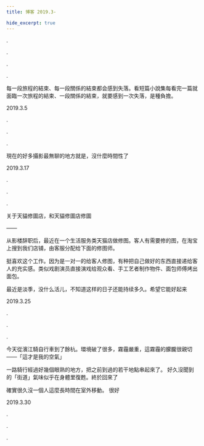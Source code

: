 ```yaml
---
title: 博客 2019.3-

hide_excerpt: true
---
```


.

<!--more-->

.

.

.


每一段旅程的結束、每一段關係的結束都会感到失落。看短篇小說集每看完一篇就面臨一次旅程的結束、一段關係的結束，就要感到一次失落，是種負擔。

2019.3.5

.

.

.

現在的好多攝影最無聊的地方就是，沒什麼時間性了

2019.3.17

.

.

.

关于天貓修圖店，和天貓修圖店修圖

——

从影楼辞职后，最近在一个生活服务类天猫店做修图。客人有需要修的图，在淘宝上搜到我们店铺，由客服分配给下面的修图师。

挺喜欢这个工作。因为是一对一的给客人修图，有种把自己做好的东西直接递给客人的充实感。类似戏剧演员直接演戏给观众看、手工艺者制作物件、面包师傅烤出面包。

最近是淡季，没什么活儿，不知道这样的日子还能持续多久。希望它能好起来

2019.3.25

.

.

.


今天從濱江騎自行車到了餘杭。環境破了很多，霧霾嚴重，這霧霾的朦朧很親切——「這才是我的空氣」

一路騎行經過好幾個眼熟的地方，把之前到過的若干地點串起來了。
好久沒聞到的「街道」氣味似乎在身體里復甦。終於回來了

確實很久沒一個人這麼長時間在室外移動。
很好

2019.3.30

.

.

.